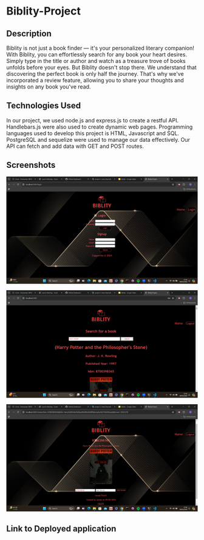 # Biblity-Project

## Description 

Biblity is not just a book finder — it's your personalized literary companion! With Biblity, you can effortlessly search for any book your heart desires. Simply type in the title or author and watch as a treasure trove of books unfolds before your eyes. But Biblity doesn't stop there. We understand that discovering the perfect book is only half the journey. That's why we've incorporated a review feature, allowing you to share your thoughts and insights on any book you've read. 


## Technologies Used 

In our project, we used node.js and express.js to create a restful API. Handlebars.js were also used to create dynamic web pages. 
Programming languages used to develop this project is HTML, Javascript and SQL.
PostgreSQL and sequelize were used to manage our data effectively. 
Our API can fetch and add data with GET and POST routes.


## Screenshots 

![alt text](/LoginPage.png)

![alt text](/HomePage.png)

![alt text](/ReviewPage.png)


## Link to Deployed application


